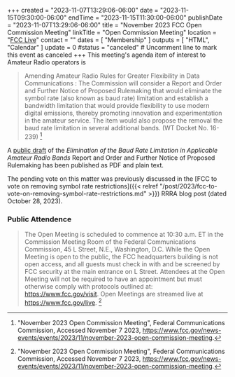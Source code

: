 +++
created = "2023-11-07T13:29:06-06:00"
date = "2023-11-15T09:30:00-06:00"
endTime = "2023-11-15T11:30:00-06:00"
publishDate = "2023-11-07T13:29:06-06:00"
title = "November 2023 FCC Open Commission Meeting"
linkTitle = "Open Commission Meeting"
location = "[FCC Live](https://www.fcc.gov/live)"
contact = ""
dates = [ "Membership" ]
outputs = [ "HTML", "Calendar" ]
update = 0
#status = "canceled"	# Uncomment line to mark this event as canceled	
+++
This meeting's agenda item of interest to Amateur Radio operators is

>Amending Amateur Radio Rules for Greater Flexibility in Data Communications
>: The Commission will consider a Report and Order and Further Notice of
>Proposed Rulemaking that would eliminate the symbol rate (also known as baud
>rate) limitation and establish a bandwidth limitation that would provide
>flexibility to use modern digital emissions, thereby promoting innovation and
>experimentation in the amateur service. The item would also propose the
>removal the baud rate limitation in several additional bands. (WT Docket No.
>16-239) [^1]

[^1]: "November 2023 Open Commission Meeting", Federal Communications Commission, Accessed November 7 2023, https://www.fcc.gov/news-events/events/2023/11/november-2023-open-commission-meeting.

A [public draft](https://www.fcc.gov/document/amending-amateur-radio-rules-flexibility-data-communications)
of the 
*Elimination of the Baud Rate Limitation in Applicable Amateur Radio Bands*
Report and Order and Further Notice of Proposed Rulemaking has been published
as PDF and plain text.

The pending vote on this matter was previously discussed in the
[FCC to vote on removing symbol rate restrictions]({{< relref "/post/2023/fcc-to-vote-on-removing-symbol-rate-restrictions.md" >}}) RRRA blog post (dated October 28, 2023).

### Public Attendence

>The Open Meeting is scheduled to commence at 10:30 a.m. ET in the Commission
>Meeting Room of the Federal Communications Commission, 45 L Street, N.E.,
>Washington, D.C. While the Open Meeting is open to the public, the FCC
>headquarters building is not open access, and all guests must check in with
>and be screened by FCC security at the main entrance on L Street. Attendees at
>the Open Meeting will not be required to have an appointment but must
>otherwise comply with protocols outlined at: https://www.fcc.gov/visit. Open
>Meetings are streamed live at https://www.fcc.gov/live. [^2]

[^2]: "November 2023 Open Commission Meeting", Federal Communications Commission, Accessed November 7 2023, https://www.fcc.gov/news-events/events/2023/11/november-2023-open-commission-meeting.

